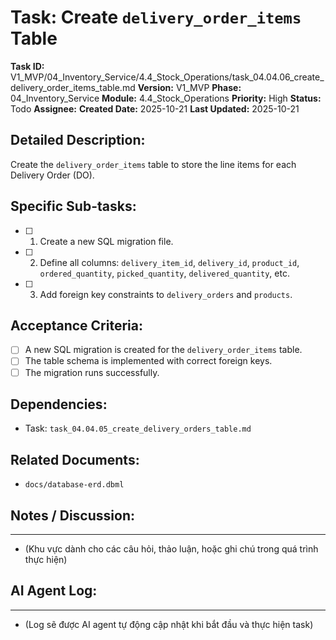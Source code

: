 # Task: Create `delivery_order_items` Table

**Task ID:** V1_MVP/04_Inventory_Service/4.4_Stock_Operations/task_04.04.06_create_delivery_order_items_table.md
**Version:** V1_MVP
**Phase:** 04_Inventory_Service
**Module:** 4.4_Stock_Operations
**Priority:** High
**Status:** Todo
**Assignee:** 
**Created Date:** 2025-10-21
**Last Updated:** 2025-10-21

## Detailed Description:
Create the `delivery_order_items` table to store the line items for each Delivery Order (DO).

## Specific Sub-tasks:
- [ ] 1. Create a new SQL migration file.
- [ ] 2. Define all columns: `delivery_item_id`, `delivery_id`, `product_id`, `ordered_quantity`, `picked_quantity`, `delivered_quantity`, etc.
- [ ] 3. Add foreign key constraints to `delivery_orders` and `products`.

## Acceptance Criteria:
- [ ] A new SQL migration is created for the `delivery_order_items` table.
- [ ] The table schema is implemented with correct foreign keys.
- [ ] The migration runs successfully.

## Dependencies:
*   Task: `task_04.04.05_create_delivery_orders_table.md`

## Related Documents:
*   `docs/database-erd.dbml`

## Notes / Discussion:
---
*   (Khu vực dành cho các câu hỏi, thảo luận, hoặc ghi chú trong quá trình thực hiện)

## AI Agent Log:
---
*   (Log sẽ được AI agent tự động cập nhật khi bắt đầu và thực hiện task)